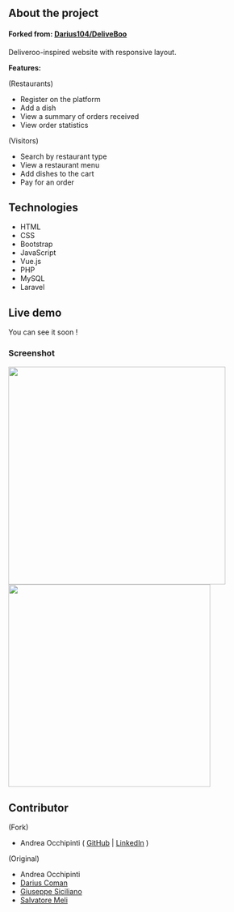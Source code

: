 ## About the project
#### Forked from: [Darius104/DeliveBoo](https://github.com/Darius104/DeliveBoo)

Deliveroo-inspired website with responsive layout.

**Features:**

(Restaurants)
- Register on the platform
- Add a dish
- View a summary of orders received
- View order statistics

(Visitors)
- Search by restaurant type
- View a restaurant menu
- Add dishes to the cart
- Pay for an order


## Technologies 
- HTML
- CSS 
- Bootstrap
- JavaScript 
- Vue.js
- PHP 
- MySQL 
- Laravel

## Live demo
You can see it soon !
<!-- You can **[check it out here](https://painteyes.github.io/laravel-vue-deliveroo)** ! -->

### Screenshot
<div>
   <img style="width: 430px" src="https://i.postimg.cc/sgbwHLtp/deliveroo-home-page.png"/>   
   <img style="width: 400px" src="https://i.postimg.cc/Hsh2jKWf/deliveroo-restaurant-page.png"/>
<div/>

## Contributor

(Fork)

- Andrea Occhipinti ( [GitHub](https://github.com/painteyes) | [LinkedIn](https://www.linkedin.com/in/occhipinti) )

(Original)
- Andrea Occhipinti 
- [Darius Coman](https://github.com/Darius104) 
- [Giuseppe Siciliano](https://github.com/giuseppesiciliano) 
- [Salvatore Meli](https://github.com/salvomel)

